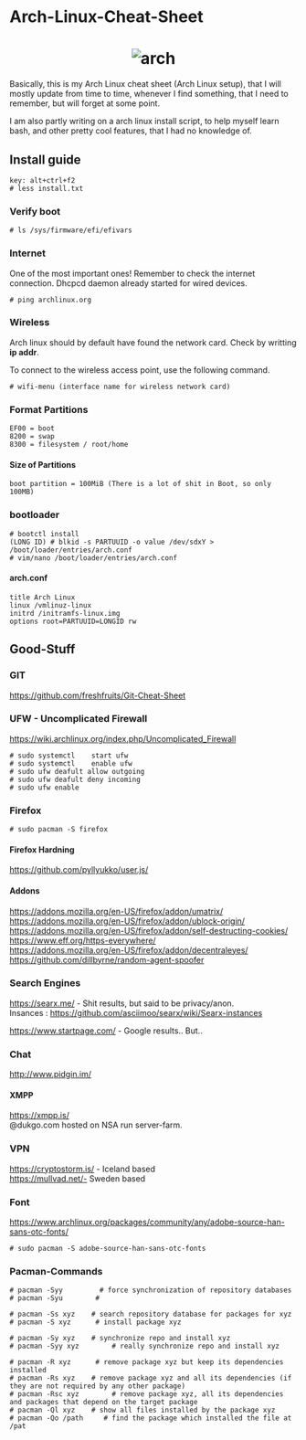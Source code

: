 # Arch-Linux-Cheat-Sheet

<h1 align="center">
	<img src="https://www.archlinux.org/static/logos/archlinux-logo-dark-90dpi.ebdee92a15b3.png" alt="arch">
</h1>

Basically, this is my Arch Linux cheat sheet (Arch Linux setup), that I will mostly update from time to time, whenever I find something, that I need to remember, but will forget at some point. 

I am also partly writing on a arch linux install script, to help myself learn bash, and other pretty cool features, that I had no knowledge of. 

## Install guide
```
key: alt+ctrl+f2
# less install.txt
```

###  Verify boot
```
# ls /sys/firmware/efi/efivars
```

###  Internet
One of the most important ones! Remember to check the internet connection. Dhcpcd daemon already started for wired devices.

```
# ping archlinux.org
``` 
### Wireless
Arch linux should by default have found the network card. Check by writting **ip addr**.

To connect to the wireless access point, use the following command.
```
# wifi-menu (interface name for wireless network card)
```

### 

### Format Partitions
```
EF00 = boot
8200 = swap
8300 = filesystem / root/home
```

#### Size of Partitions
```
boot partition = 100MiB (There is a lot of shit in Boot, so only 100MB) 
```

### bootloader 
```
# bootctl install
(LONG ID) # blkid -s PARTUUID -o value /dev/sdxY > /boot/loader/entries/arch.conf
# vim/nano /boot/loader/entries/arch.conf
```

#### arch.conf
```
title Arch Linux
linux /vmlinuz-linux
initrd /initramfs-linux.img
options root=PARTUUID=LONGID rw
```

## Good-Stuff

### GIT
https://github.com/freshfruits/Git-Cheat-Sheet

### UFW - Uncomplicated Firewall
https://wiki.archlinux.org/index.php/Uncomplicated_Firewall
```
# sudo systemctl	start ufw
# sudo systemctl	enable ufw
# sudo ufw deafult allow outgoing
# sudo ufw deafult deny incoming
# sudo ufw enable
```

### Firefox
```
# sudo pacman -S firefox
```

#### Firefox Hardning
https://github.com/pyllyukko/user.js/

#### Addons
https://addons.mozilla.org/en-US/firefox/addon/umatrix/ <br>
https://addons.mozilla.org/en-US/firefox/addon/ublock-origin/ <br> 
https://addons.mozilla.org/en-US/firefox/addon/self-destructing-cookies/ <br>
https://www.eff.org/https-everywhere/ <br>
https://addons.mozilla.org/en-US/firefox/addon/decentraleyes/ <br>
https://github.com/dillbyrne/random-agent-spoofer <br>

### Search Engines
https://searx.me/ - Shit results, but said to be privacy/anon. <br>
Insances : https://github.com/asciimoo/searx/wiki/Searx-instances

https://www.startpage.com/ - Google results.. But..

### Chat
http://www.pidgin.im/

#### XMPP
https://xmpp.is/  <br>
@dukgo.com hosted on NSA run server-farm. 

### VPN
https://cryptostorm.is/ - Iceland based <br>
https://mullvad.net/- Sweden based

### Font
https://www.archlinux.org/packages/community/any/adobe-source-han-sans-otc-fonts/

`# sudo pacman -S adobe-source-han-sans-otc-fonts `

### Pacman-Commands

```
# pacman -Syy      	  # force synchronization of repository databases
# pacman -Syu		 # 

# pacman -Ss xyz   	# search repository database for packages for xyz
# pacman -S xyz    	 # install package xyz

# pacman -Sy xyz   	# synchronize repo and install xyz
# pacman -Syy xyz        # really synchronize repo and install xyz

# pacman -R xyz    	 # remove package xyz but keep its dependencies installed
# pacman -Rs xyz   	# remove package xyz and all its dependencies (if they are not required by any other package)
# pacman -Rsc xyz        # remove package xyz, all its dependencies and packages that depend on the target package
# pacman -Ql xyz   	# show all files installed by the package xyz
# pacman -Qo /path     # find the package which installed the file at /pat
```

